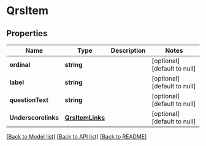 # QrsItem

## Properties
Name | Type | Description | Notes
------------ | ------------- | ------------- | -------------
**ordinal** | **string** |  | [optional] [default to null]
**label** | **string** |  | [optional] [default to null]
**questionText** | **string** |  | [optional] [default to null]
**Underscorelinks** | [**QrsItemLinks**](QrsItemLinks.md) |  | [optional] [default to null]

[[Back to Model list]](../README.md#documentation-for-models) [[Back to API list]](../README.md#documentation-for-api-endpoints) [[Back to README]](../README.md)


